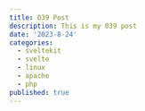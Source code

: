 ```yaml
---
title: 039 Post
description: This is my 039 post
date: '2023-8-24'
categories:
  - sveltekit
  - svelte
  - linux
  - apache
  - php
published: true
---
```


